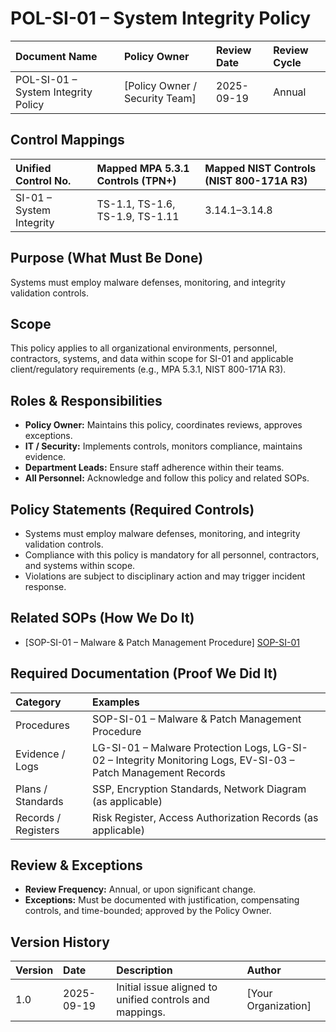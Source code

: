 # POL-SI-01 – System Integrity Policy

| Document Name | Policy Owner | Review Date | Review Cycle |
| :---- | :---- | :---- | :---- |
| POL-SI-01 – System Integrity Policy | [Policy Owner / Security Team] | 2025-09-19 | Annual |

## Control Mappings
| Unified Control No. | Mapped MPA 5.3.1 Controls (TPN+) | Mapped NIST Controls (NIST 800-171A R3) |
| :---- | :---- | :---- |
| SI-01 – System Integrity | TS-1.1, TS-1.6, TS-1.9, TS-1.11 | 3.14.1–3.14.8 |

## Purpose (What Must Be Done)
Systems must employ malware defenses, monitoring, and integrity validation controls.

## Scope
This policy applies to all organizational environments, personnel, contractors, systems, and data within scope for SI-01 and applicable client/regulatory requirements (e.g., MPA 5.3.1, NIST 800-171A R3).

## Roles & Responsibilities
- **Policy Owner:** Maintains this policy, coordinates reviews, approves exceptions.
- **IT / Security:** Implements controls, monitors compliance, maintains evidence.
- **Department Leads:** Ensure staff adherence within their teams.
- **All Personnel:** Acknowledge and follow this policy and related SOPs.

## Policy Statements (Required Controls)
- Systems must employ malware defenses, monitoring, and integrity validation controls.
- Compliance with this policy is mandatory for all personnel, contractors, and systems within scope.
- Violations are subject to disciplinary action and may trigger incident response.

## Related SOPs (How We Do It)
- [SOP-SI-01 – Malware & Patch Management Procedure] [SOP-SI-01]

## Required Documentation (Proof We Did It)
| Category | Examples |
| :-- | :-- |
| Procedures | SOP-SI-01 – Malware & Patch Management Procedure |
| Evidence / Logs | LG-SI-01 – Malware Protection Logs, LG-SI-02 – Integrity Monitoring Logs, EV-SI-03 – Patch Management Records |
| Plans / Standards | SSP, Encryption Standards, Network Diagram (as applicable) |
| Records / Registers | Risk Register, Access Authorization Records (as applicable) |

## Review & Exceptions
- **Review Frequency:** Annual, or upon significant change.
- **Exceptions:** Must be documented with justification, compensating controls, and time-bounded; approved by the Policy Owner.

## Version History
| Version | Date | Description | Author |
| :-- | :-- | :-- | :-- |
| 1.0 | 2025-09-19 | Initial issue aligned to unified controls and mappings. | [Your Organization] |

[SOP-SI-01]: ../standards_and_sops/SOP-SI-01_Malware_Patch_Management_Procedure.md
[LG-SI-01]: ../evidence/LG-SI-01_Malware_Protection_Logs.md
[LG-SI-02]: ../evidence/LG-SI-02_Integrity_Monitoring_Logs.md
[EV-SI-03]: ../evidence/EV-SI-03_Patch_Management_Records.md
